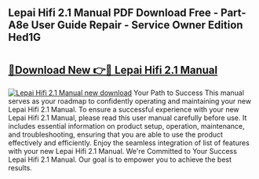 ## Lepai Hifi 2.1 Manual PDF Download Free - Part-A8e User Guide Repair - Service Owner Edition Hed1G

# <h2><a href="http://bc29640.oget.top/?id=Lepai+Hifi+2.1+Manual">🔗Download New 👉🔴 Lepai Hifi 2.1 Manual</a></h2>

[![Lepai Hifi 2.1 Manual new download](https://i.imgur.com/5g1atiW.png)](http://bc29640.oget.top/?id=Lepai+Hifi+2.1+Manual)
Your Path to Success This manual serves as your roadmap to confidently operating and maintaining your new Lepai Hifi 2.1 Manual. To ensure a successful experience with your new Lepai Hifi 2.1 Manual, please read this user manual carefully before use. It includes essential information on product setup, operation, maintenance, and troubleshooting, ensuring that you are able to use the product effectively and efficiently. Enjoy the seamless integration of list of features with your new Lepai Hifi 2.1 Manual. We're Committed to Your Success Lepai Hifi 2.1 Manual. Our goal is to empower you to achieve the best results.
